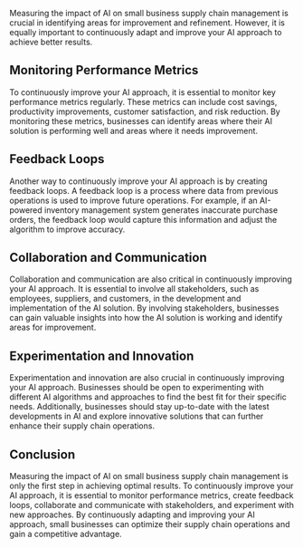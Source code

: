 

Measuring the impact of AI on small business supply chain management is crucial in identifying areas for improvement and refinement. However, it is equally important to continuously adapt and improve your AI approach to achieve better results.

Monitoring Performance Metrics
------------------------------

To continuously improve your AI approach, it is essential to monitor key performance metrics regularly. These metrics can include cost savings, productivity improvements, customer satisfaction, and risk reduction. By monitoring these metrics, businesses can identify areas where their AI solution is performing well and areas where it needs improvement.

Feedback Loops
--------------

Another way to continuously improve your AI approach is by creating feedback loops. A feedback loop is a process where data from previous operations is used to improve future operations. For example, if an AI-powered inventory management system generates inaccurate purchase orders, the feedback loop would capture this information and adjust the algorithm to improve accuracy.

Collaboration and Communication
-------------------------------

Collaboration and communication are also critical in continuously improving your AI approach. It is essential to involve all stakeholders, such as employees, suppliers, and customers, in the development and implementation of the AI solution. By involving stakeholders, businesses can gain valuable insights into how the AI solution is working and identify areas for improvement.

Experimentation and Innovation
------------------------------

Experimentation and innovation are also crucial in continuously improving your AI approach. Businesses should be open to experimenting with different AI algorithms and approaches to find the best fit for their specific needs. Additionally, businesses should stay up-to-date with the latest developments in AI and explore innovative solutions that can further enhance their supply chain operations.

Conclusion
----------

Measuring the impact of AI on small business supply chain management is only the first step in achieving optimal results. To continuously improve your AI approach, it is essential to monitor performance metrics, create feedback loops, collaborate and communicate with stakeholders, and experiment with new approaches. By continuously adapting and improving your AI approach, small businesses can optimize their supply chain operations and gain a competitive advantage.

